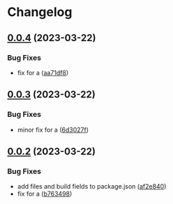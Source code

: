 # Changelog

## [0.0.4](https://github.com/ma-efremoff/my-test-repo/compare/a-v0.0.3...a-v0.0.4) (2023-03-22)


### Bug Fixes

* fix for a ([aa71df8](https://github.com/ma-efremoff/my-test-repo/commit/aa71df81b4a3d2471af86b872d3699aef43e11c9))

## [0.0.3](https://github.com/ma-efremoff/my-test-repo/compare/a-v0.0.2...a-v0.0.3) (2023-03-22)


### Bug Fixes

* minor fix for a ([6d3027f](https://github.com/ma-efremoff/my-test-repo/commit/6d3027fbcdc8905a06be7f4d28342b88abc0946a))

## [0.0.2](https://github.com/ma-efremoff/my-test-repo/compare/a-v0.0.1...a-v0.0.2) (2023-03-22)


### Bug Fixes

* add files and build fields to package.json ([af2e840](https://github.com/ma-efremoff/my-test-repo/commit/af2e8405ab8637990d8a744a2a724ad8e4ba4516))
* fix for a ([b763498](https://github.com/ma-efremoff/my-test-repo/commit/b7634985a37c522513e845aee4259b8d27468b35))

